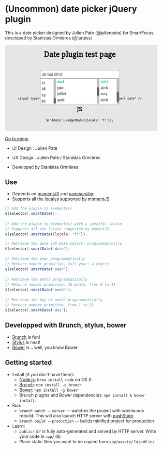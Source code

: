 # (Uncommon) date picker jQuery plugin

This is a date picker designed by Julien Pate (@julienpate) for SmartFocus, developed by Stanislas Ormières (@laruiss)

[![Go to demo][2]][1]

  [1]: http://laruiss.github.io/smart-date
  [2]: smart-date-screenshot.png?raw=true (Click to go demo)

[Go to demo](http://laruiss.github.io/smart-date)

* UI Design : Julien Pate
* UX Design : Julien Pate / Stanislas Ormières

* Developed by Stanislas Ormières

## Use

* Depends on [momentJS](http://momentjs.com) and [nanoscroller](https://jamesflorentino.github.io/nanoScrollerJS/)
* Supports all the [locales](ihttps://en.wikipedia.org/wiki/Locale) supported by [momentJS](http://momentjs.com/#multiple-locale-support)


```javascript
// Add the plugin to element(s)
$(selector).smartDate();

// Add the plugin to element(s) with a specific locale
// Supports all the locale supported by momentJS
$(selector).smartDate({locale: 'fr'});
```

```javascript
// Retrieve the date (JS Date object) programmatically
$(selector).smartDate('date');

// Retrieve the year programmatically
// Returns number primitive, full year: 4 digits
$(selector).smartDate('year');

// Retrieve the month programmatically
// Returns number primitive, JS month: from 0 to 11
$(selector).smartDate('month');

// Retrieve the day of month programmatically
// Returns number primitive, from 1 to 31
$(selector).smartDate('day');

```

## Developped with Brunch, stylus, bower

* [Brunch](http://brunch.io) is fun!
* [Stylus](http://learnboost.github.io/stylus/) is neat!
* [Bower](http://bower.io) is... well, you know Bower.

## Getting started
* Install (if you don't have them):
    * [Node.js](http://nodejs.org): `brew install node` on OS X
    * [Brunch](http://brunch.io): `npm install -g brunch`
    * [Bower](http://bower.io): `npm install -g bower`
    * Brunch plugins and Bower dependencies: `npm install & bower install`.
* Run:
    * `brunch watch --server` — watches the project with continuous rebuild. This will also launch HTTP server with [pushState](https://developer.mozilla.org/en-US/docs/Web/Guide/API/DOM/Manipulating_the_browser_history).
    * `brunch build --production` — builds minified project for production
* Learn:
    * `public/` dir is fully auto-generated and served by HTTP server.  Write your code in `app/` dir.
    * Place static files you want to be copied from `app/assets/` to `public/`.
    
